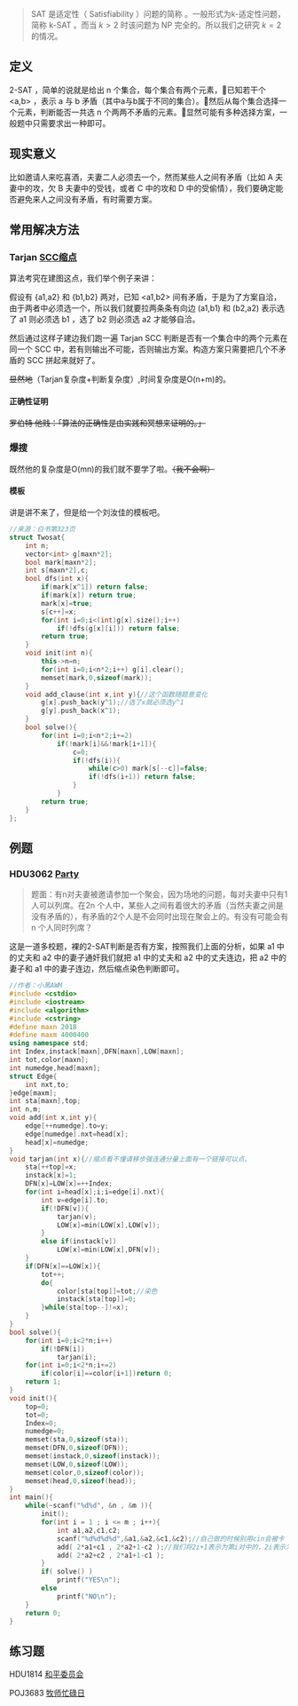 > SAT 是适定性（ Satisfiability ）问题的简称 。一般形式为k-适定性问题，简称 k-SAT 。而当 $k>2$ 时该问题为 NP 完全的。所以我们之研究 $k=2$ 的情况。
## 定义

2-SAT ，简单的说就是给出 n 个集合，每个集合有两个元素，已知若干个 <a,b> ，表示 a 与 b 矛盾（其中a与b属于不同的集合）。然后从每个集合选择一个元素，判断能否一共选 n 个两两不矛盾的元素。显然可能有多种选择方案，一般题中只需要求出一种即可。

## 现实意义

比如邀请人来吃喜酒，夫妻二人必须去一个，然而某些人之间有矛盾（比如 A 夫妻中的攻，欠 B 夫妻中的受钱，或者 C 中的攻和 D 中的受偷情），我们要确定能否避免来人之间没有矛盾，有时需要方案。

## 常用解决方法

### Tarjan [SCC缩点](/graph/scc)

算法考究在建图这点，我们举个例子来讲：

假设有 {a1,a2} 和 {b1,b2} 两对，已知 <a1,b2> 间有矛盾，于是为了方案自洽，由于两者中必须选一个，所以我们就要拉两条条有向边 (a1,b1) 和 (b2,a2) 表示选了 a1 则必须选 b1 ，选了 b2 则必须选 a2 才能够自洽。

然后通过这样子建边我们跑一遍 Tarjan SCC 判断是否有一个集合中的两个元素在同一个 SCC 中，若有则输出不可能，否则输出方案。构造方案只需要把几个不矛盾的 SCC 拼起来就好了。

~~显然地~~（Tarjan复杂度+判断复杂度）,时间复杂度是O(n+m)的。

#### 正确性证明

~~罗伯特·他贱：「算法的正确性是由实践和冥想来证明的。」~~

### 爆搜

既然他的复杂度是O(mn)的我们就不要学了啦。~~（我不会啊）~~

#### 模板

讲是讲不来了，但是给一个刘汝佳的模板吧。
```cpp
//来源：白书第323页
struct Twosat{
    int n;
    vector<int> g[maxn*2];
    bool mark[maxn*2];
    int s[maxn*2],c;
    bool dfs(int x){
        if(mark[x^1]) return false;
        if(mark[x]) return true;
        mark[x]=true;
        s[c++]=x;
        for(int i=0;i<(int)g[x].size();i++)
            if(!dfs(g[x][i])) return false;
        return true;
    }
    void init(int n){
        this->n=n;
        for(int i=0;i<n*2;i++) g[i].clear();
        memset(mark,0,sizeof(mark));
    }
    void add_clause(int x,int y){//这个函数随题意变化
        g[x].push_back(y^1);//选了x就必须选y^1
        g[y].push_back(x^1);
    }
    bool solve(){
        for(int i=0;i<n*2;i+=2)
            if(!mark[i]&&!mark[i+1]){
                c=0;
                if(!dfs(i)){
                    while(c>0) mark[s[--c]]=false;
                    if(!dfs(i+1)) return false;
                }
            }
        return true;
    }
};
```

## 例题

### **HDU3062 [Party](http://acm.hdu.edu.cn/showproblem.php?pid=3062)**
>题面：有n对夫妻被邀请参加一个聚会，因为场地的问题，每对夫妻中只有1人可以列席。在2n 个人中，某些人之间有着很大的矛盾（当然夫妻之间是没有矛盾的），有矛盾的2个人是不会同时出现在聚会上的。有没有可能会有n 个人同时列席？

这是一道多校题，裸的2-SAT判断是否有方案，按照我们上面的分析，如果 a1 中的丈夫和 a2 中的妻子通奸我们就把 a1 中的丈夫和 a2 中的丈夫连边，把 a2 中的妻子和 a1 中的妻子连边，然后缩点染色判断即可。

```cpp
//作者：小黑AWM
#include <cstdio>
#include <iostream>
#include <algorithm>
#include <cstring>
#define maxn 2018
#define maxm 4000400
using namespace std;
int Index,instack[maxn],DFN[maxn],LOW[maxn];
int tot,color[maxn];
int numedge,head[maxn];
struct Edge{
    int nxt,to;
}edge[maxm];
int sta[maxn],top;
int n,m;
void add(int x,int y){
    edge[++numedge].to=y;
    edge[numedge].nxt=head[x];
    head[x]=numedge;
}
void tarjan(int x){//缩点看不懂请移步强连通分量上面有一个链接可以点。
    sta[++top]=x;
    instack[x]=1;
    DFN[x]=LOW[x]=++Index;
    for(int i=head[x];i;i=edge[i].nxt){
        int v=edge[i].to;
        if(!DFN[v]){
            tarjan(v);
            LOW[x]=min(LOW[x],LOW[v]);
        }
        else if(instack[v])
            LOW[x]=min(LOW[x],DFN[v]);
    }
    if(DFN[x]==LOW[x]){
        tot++;
        do{
            color[sta[top]]=tot;//染色
            instack[sta[top]]=0;
        }while(sta[top--]!=x);
    }
}
bool solve(){
    for(int i=0;i<2*n;i++)
        if(!DFN[i])
            tarjan(i);
    for(int i=0;i<2*n;i+=2)
        if(color[i]==color[i+1])return 0;
    return 1;
}
void init(){
    top=0;
    tot=0;
    Index=0;
    numedge=0;
    memset(sta,0,sizeof(sta));
    memset(DFN,0,sizeof(DFN));
    memset(instack,0,sizeof(instack));
    memset(LOW,0,sizeof(LOW));
    memset(color,0,sizeof(color));
    memset(head,0,sizeof(head));
}
int main(){
    while(~scanf("%d%d", &n , &m )){
        init();
        for(int i = 1 ; i <= m ; i++){
            int a1,a2,c1,c2;
            scanf("%d%d%d%d",&a1,&a2,&c1,&c2);//自己做的时候别用cin会被卡
            add( 2*a1+c1 , 2*a2+1-c2 );//我们将2i+1表示为第i对中的，2i表示为妻子。
            add( 2*a2+c2 , 2*a1+1-c1 );
        }
        if( solve() )
            printf("YES\n");
        else
            printf("NO\n");
    }
    return 0;
}

```

## 练习题

HDU1814 [和平委员会](http://acm.hdu.edu.cn/showproblem.php?pid=1814)

 POJ3683 [牧师忙碌日](http://poj.org/problem?id=3683)
